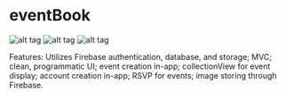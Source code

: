 # eventBook

![alt tag](http://i.imgur.com/DU4YOOb.png)
![alt tag](http://i.imgur.com/edTI4zl.jpg)
![alt tag](http://i.imgur.com/XTF1TVD.jpg)

Features: Utilizes Firebase authentication, database, and storage; MVC; clean, programmatic UI; event creation in-app; collectionView for event display; account creation in-app; RSVP for events; image storing through Firebase.
